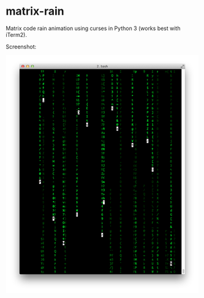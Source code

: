 # matrix-rain

Matrix code rain animation using curses in Python 3 (works best with iTerm2).

Screenshot:

![Screenshot](/screenshot.png)
